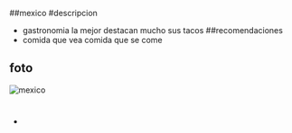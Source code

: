 ##mexico
#descripcion
- gastronomia la mejor destacan mucho sus tacos
##recomendaciones
- comida que vea comida que se come
## foto 
![mexico](https://estoesfrancia.com/wp-content/uploads/2024/04/subir-torre-eiffel.jpg)

- #
